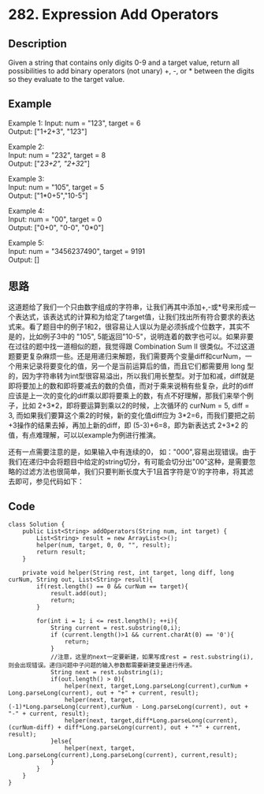 # 282. Expression Add Operators
## Description

Given a string that contains only digits 0-9 and a target value, return all possibilities to add binary operators (not unary) +, -, or * between the digits so they evaluate to the target value.

## Example

Example 1:
Input: num = "123", target = 6  
Output: ["1+2+3", "1*2*3"]   

Example 2:  
Input: num = "232", target = 8  
Output: ["2*3+2", "2+3*2"]  

Example 3:  
Input: num = "105", target = 5  
Output: ["1*0+5","10-5"]  

Example 4:  
Input: num = "00", target = 0  
Output: ["0+0", "0-0", "0*0"]  

Example 5:  
Input: num = "3456237490", target = 9191  
Output: []

## 思路

这道题给了我们一个只由数字组成的字符串，让我们再其中添加+,-或\*号来形成一个表达式，该表达式的计算和为给定了target值，让我们找出所有符合要求的表达式来。看了题目中的例子1和2，很容易让人误以为是必须拆成个位数字，其实不是的，比如例子3中的 "105", 5能返回"10-5"，说明连着的数字也可以。如果非要在过往的题中找一道相似的题，我觉得跟 Combination Sum II 很类似。不过这道题要更复杂麻烦一些。还是用递归来解题，我们需要两个变量diff和curNum，一个用来记录将要变化的值，另一个是当前运算后的值，而且它们都需要用 long 型的，因为字符串转为int型很容易溢出，所以我们用长整型。对于加和减，diff就是即将要加上的数和即将要减去的数的负值，而对于乘来说稍有些复杂，此时的diff应该是上一次的变化的diff乘以即将要乘上的数，有点不好理解，那我们来举个例子，比如 2+3\*2，即将要运算到乘以2的时候，上次循环的 curNum = 5, diff = 3, 而如果我们要算这个乘2的时候，新的变化值diff应为 3\*2=6，而我们要把之前+3操作的结果去掉，再加上新的diff，即 (5-3)+6=8，即为新表达式 2+3\*2 的值，有点难理解，可以以example为例进行推演。

还有一点需要注意的是，如果输入中有连续的0， 如："000",容易出现错误。由于我们在递归中会将题目中给定的string切分，有可能会切分出"00"这种，是需要忽略的过滤方法也很简单，我们只要判断长度大于1且首字符是‘0’的字符串，将其滤去即可，参见代码如下：

## Code

	class Solution {
	    public List<String> addOperators(String num, int target) {
	        List<String> result = new ArrayList<>();
	        helper(num, target, 0, 0, "", result);
	        return result;
	    }
	    
	    private void helper(String rest, int target, long diff, long curNum, String out, List<String> result){
	        if(rest.length() == 0 && curNum == target){
	            result.add(out);
	            return;
	        }
	        
	        for(int i = 1; i <= rest.length(); ++i){
	            String current = rest.substring(0,i);
	            if (current.length()>1 && current.charAt(0) == '0'){
	                return;
	            }
				//注意，这里的next一定要新建，如果写成rest = rest.substring(i),则会出现错误。递归问题中子问题的输入参数都需要新建变量进行传递。
	            String next = rest.substring(i);
	            if(out.length() > 0){
	                helper(next, target,Long.parseLong(current),curNum + Long.parseLong(current), out + "+" + current, result);
	                helper(next, target,(-1)*Long.parseLong(current),curNum - Long.parseLong(current), out + "-" + current, result);
	                helper(next, target,diff*Long.parseLong(current),(curNum-diff) + diff*Long.parseLong(current), out + "*" + current, result);
	            }else{
	                helper(next, target, Long.parseLong(current),Long.parseLong(current), current,result);
	            }
	        }
	    }
	}